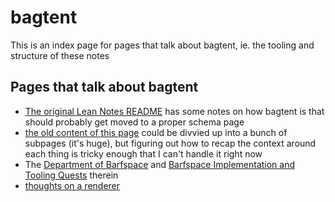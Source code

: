 # bagtent

This is an index page for pages that talk about bagtent, ie. the tooling and structure of these notes

## Pages that talk about bagtent

- [The original Lean Notes README][Lean Notes] has some notes on how bagtent is that should probably get moved to a proper schema page
- [the old content of this page][barfbarf] could be divvied up into a bunch of subpages (it's huge), but figuring out how to recap the context around each thing is tricky enough that I can't handle it right now
- The [Department of Barfspace][DoB] and [Barfspace Implementation and Tooling Quests][BIT] therein
- [thoughts on a renderer][renderer]

[Lean Notes]: ba00b8cb-9d05-4aef-bd50-0990f82dd723.md
[barfbarf]: 9432d8de-485e-4253-8dcb-e8ed3dda45f9.md
[BIT]: 30ec2e6e-47d0-496a-a523-0732b35aea8a.md
[DoB]: eb1e81f8-5939-4f85-9930-418044018a75.md
[renderer]: 4eba78a6-3d95-4a71-aa05-a3088af7e870.md

